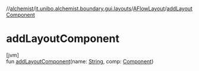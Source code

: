 //[alchemist](../../../index.md)/[it.unibo.alchemist.boundary.gui.layouts](../index.md)/[AFlowLayout](index.md)/[addLayoutComponent](add-layout-component.md)

# addLayoutComponent

[jvm]\
fun [addLayoutComponent](add-layout-component.md)(name: [String](https://docs.oracle.com/javase/8/docs/api/java/lang/String.html), comp: [Component](https://docs.oracle.com/javase/8/docs/api/java/awt/Component.html))
